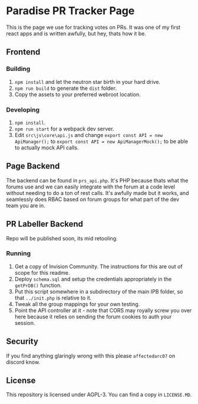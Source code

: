 # Paradise PR Tracker Page

This is the page we use for tracking votes on PRs. It was one of my first react apps and is written awfully, but hey, thats how it be.

## Frontend

### Building

1. `npm install` and let the neutron star birth in your hard drive.
2. `npm run build` to generate the `dist` folder.
3. Copy the assets to your preferred webroot location.

### Developing

1. `npm install`.
2. `npm run start` for a webpack dev server.
3. Edit `src\js\core\api.js` and change `export const API = new ApiManager();` to `export const API = new ApiManagerMock();` to be able to actually mock API calls.

## Page Backend

The backend can be found in `prs_api.php`. It's PHP because thats what the forums use and we can easily integrate with the forum at a code level without needing to do a ton of rest calls. It's awfully made but it works, and seamlessly does RBAC based on forum groups for what part of the dev team you are in.

## PR Labeller Backend

Repo will be published soon, its mid retooling.

### Running

1. Get a copy of Invision Community. The instructions for this are out of scope for this readme.
2. Deploy `schema.sql` and setup the credentials appropriately in the `getPrDB()` function.
3. Put this script somewhere in a subdirectory of the main IPB folder, so that `../init.php` is relative to it.
4. Tweak all the group mappings for your own testing.
5. Point the API controller at it - note that CORS may royally screw you over here because it relies on sending the forum cookies to auth your session.

## Security

If you find anything glaringly wrong with this please `affectedarc07` on discord know.

## License

This repository is licensed under AGPL-3. You can find a copy in `LICENSE.MD`.
